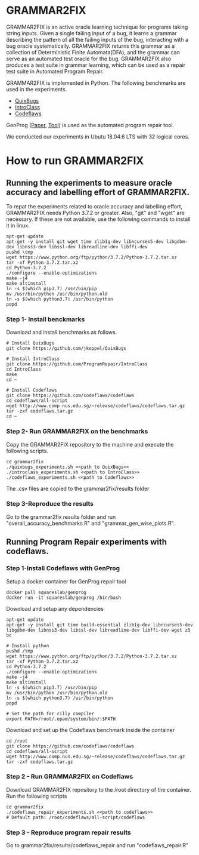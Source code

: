 # GRAMMAR2FIX
GRAMMAR2FIX is an active oracle learning technique for programs taking string inputs. Given a single failing input of a bug, it learns a grammar describing the pattern of all the failing inputs of the bug, interacting with a bug oracle systematically. GRAMMAR2FIX returns this grammar as a collection of Deterministic Finite Automata(DFA), and the grammar can serve as an automated test oracle for the bug. GRAMMAR2FIX also produces a test suite in grammar learning, which can be used as a repair test suite in Automated Program Repair.

GRAMMAR2FIX is implemented in Python. The following benchmarks are used in the experiments.

* [QuixBugs](https://github.com/jkoppel/QuixBugs "QuixBugs")
* [IntroClass](https://github.com/ProgramRepair/IntroClass "IntroClass")
* [Codeflaws](https://github.com/codeflaws/codeflaws "Codeflaws")

GenProg (<a href="https://ieeexplore.ieee.org/document/6035728">Paper</a>, <a href="https://github.com/squaresLab/genprog-code">Tool</a>) is used as the automated program repair tool.

We conducted our experiments in Ubutu 18.04.6 LTS with 32 logical cores.

# How to run GRAMMAR2FIX
## Running the experiments to measure oracle accuracy and labelling effort of GRAMMAR2FIX.

To repat the experiments related to oracle accuracy and labelling effort, GRAMMAR2FIX needs Python 3.7.2 or greater. Also, "git" and "wget" are necessary. If these are not available, use the following commands to install it in linux.

```
apt-get update
apt-get -y install git wget time zlib1g-dev libncurses5-dev libgdbm-dev libnss3-dev libssl-dev libreadline-dev libffi-dev
pushd \tmp
wget https://www.python.org/ftp/python/3.7.2/Python-3.7.2.tar.xz
tar -xf Python-3.7.2.tar.xz
cd Python-3.7.2
./configure --enable-optimizations
make -j4
make altinstall
ln -s $(which pip3.7) /usr/bin/pip
mv /usr/bin/python /usr/bin/python.old
ln -s $(which python3.7) /usr/bin/python
popd
```
### Step 1- Install benckmarks
Download and install benchmarks as follows. 
```
# Install QuixBugs
git clone https://github.com/jkoppel/QuixBugs

# Install IntroClass
git clone https://github.com/ProgramRepair/IntroClass
cd IntroClass
make
cd ~

# Install Codeflaws
git clone https://github.com/codeflaws/codeflaws
cd codeflaws/all-script
wget http://www.comp.nus.edu.sg/~release/codeflaws/codeflaws.tar.gz
tar -zxf codeflaws.tar.gz
cd ~
```
### Step 2- Run GRAMMAR2FIX on the benchmarks
Copy the GRAMMAR2FIX repository to the machine and execute the following scripts.
```
cd grammar2fix
./quixbugs_experiments.sh <<path to QuixBugs>>
./introclass_experiments.sh <<path to IntroClass>>
./codeflaws_experiments.sh <<path to Codeflaws>>
```
The .csv files are copied to the grammar2fix/results folder
### Step 3-Reproduce the results
Go to the grammar2fix results folder and run "overall_accuracy_benchmarks.R" and "grammar_gen_wise_plots.R". 

## Running Program Repair experiments with codeflaws.
### Step 1-Install Codeflaws with GenProg
Setup a docker container for GenProg repair tool
```
docker pull squareslab/genprog
docker run -it squareslab/genprog /bin/bash
```
Download and setup any dependencies

```
apt-get update
apt-get -y install git time build-essential zlib1g-dev libncurses5-dev libgdbm-dev libnss3-dev libssl-dev libreadline-dev libffi-dev wget z3 bc

# Install python
pushd /tmp
wget https://www.python.org/ftp/python/3.7.2/Python-3.7.2.tar.xz
tar -xf Python-3.7.2.tar.xz
cd Python-3.7.2
./configure --enable-optimizations
make -j4
make altinstall
ln -s $(which pip3.7) /usr/bin/pip
mv /usr/bin/python /usr/bin/python.old
ln -s $(which python3.7) /usr/bin/python
popd

# Set the path for cilly compiler
export PATH=/root/.opam/system/bin/:$PATH
```
Download and set up the Codeflaws benchmark inside the container

```
cd /root
git clone https://github.com/codeflaws/codeflaws
cd codeflaws/all-script
wget http://www.comp.nus.edu.sg/~release/codeflaws/codeflaws.tar.gz
tar -zxf codeflaws.tar.gz
```
### Step 2 - Run GRAMMAR2FIX on Codeflaws
Download GRAMMAR2FIX repository to the /root directory of the container. Run the following scripts
```
cd grammar2fix
./codeflaws_repair_experiments.sh <<path to codeflaws>>
# Default path: /root/codeflaws/all-script/codeflaws
```
### Step 3 - Reproduce program repair results
Go to grammar2fix/results/codeflaws_repair and run "codeflaws_repair.R"

